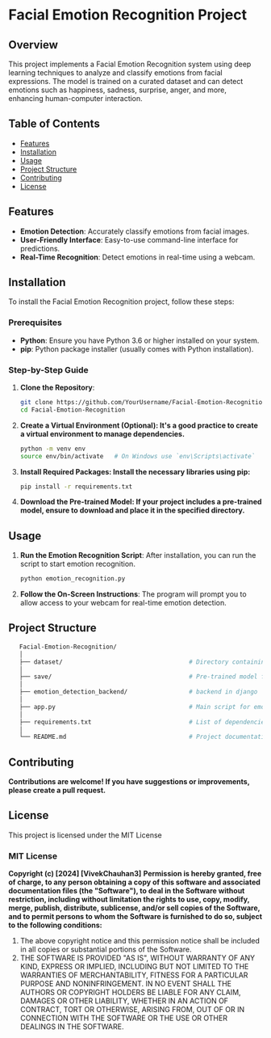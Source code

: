 # Facial Emotion Recognition Project

## Overview

This project implements a Facial Emotion Recognition system using deep learning techniques to analyze and classify emotions from facial expressions. The model is trained on a curated dataset and can detect emotions such as happiness, sadness, surprise, anger, and more, enhancing human-computer interaction.

## Table of Contents

- [Features](#features)
- [Installation](#installation)
- [Usage](#usage)
- [Project Structure](#project-structure)
- [Contributing](#contributing)
- [License](#license)

## Features

- **Emotion Detection**: Accurately classify emotions from facial images.
- **User-Friendly Interface**: Easy-to-use command-line interface for predictions.
- **Real-Time Recognition**: Detect emotions in real-time using a webcam.

## Installation

To install the Facial Emotion Recognition project, follow these steps:

### Prerequisites

- **Python**: Ensure you have Python 3.6 or higher installed on your system.
- **pip**: Python package installer (usually comes with Python installation).

### Step-by-Step Guide

1. **Clone the Repository**:
   ```bash
   git clone https://github.com/YourUsername/Facial-Emotion-Recognition.git
   cd Facial-Emotion-Recognition
   
2. **Create a Virtual Environment (Optional): It's a good practice to create a virtual environment to manage dependencies.**
    ```bash
   python -m venv env
    source env/bin/activate   # On Windows use `env\Scripts\activate`
3. **Install Required Packages: Install the necessary libraries using pip:**
    ```bash
    pip install -r requirements.txt
4. **Download the Pre-trained Model: If your project includes a pre-trained model, ensure to download and place it in the specified directory.**

## Usage

1. **Run the Emotion Recognition Script**: After installation, you can run the script to start emotion recognition.
   ```bash
   python emotion_recognition.py
2. **Follow the On-Screen Instructions**: The program will prompt you to allow access to your webcam for real-time emotion detection.

##  Project Structure

   ```bash
      Facial-Emotion-Recognition/
      │
      ├── dataset/                                   # Directory containing the dataset
      │
      ├── save/                                      # Pre-trained model files
      │
      ├── emotion_detection_backend/                 # backend in django
      │
      ├── app.py                                     # Main script for emotion detection
      │
      ├── requirements.txt                           # List of dependencies
      │
      └── README.md                                  # Project documentation
   ```
## Contributing
   **Contributions are welcome! If you have suggestions or improvements, please create a pull request.**

## License

This project is licensed under the MIT License 

### MIT License

**Copyright (c) [2024] [VivekChauhan3]**
**Permission is hereby granted, free of charge, to any person obtaining a copy of this software and associated documentation files (the "Software"), to deal in the Software without restriction, including without limitation the rights to use, copy, modify, merge, publish, distribute, sublicense, and/or sell copies of the Software, and to permit persons to whom the Software is furnished to do so, subject to the following conditions:**
1. The above copyright notice and this permission notice shall be included in all copies or substantial portions of the Software.
2. THE SOFTWARE IS PROVIDED "AS IS", WITHOUT WARRANTY OF ANY KIND, EXPRESS OR IMPLIED, INCLUDING BUT NOT LIMITED TO THE WARRANTIES OF MERCHANTABILITY, FITNESS FOR A PARTICULAR PURPOSE AND NONINFRINGEMENT. IN NO EVENT SHALL THE AUTHORS OR COPYRIGHT HOLDERS BE LIABLE FOR ANY CLAIM, DAMAGES OR OTHER LIABILITY, WHETHER IN AN ACTION OF CONTRACT, TORT OR OTHERWISE, ARISING FROM, OUT OF OR IN CONNECTION WITH THE SOFTWARE OR THE USE OR OTHER DEALINGS IN THE SOFTWARE.


   
